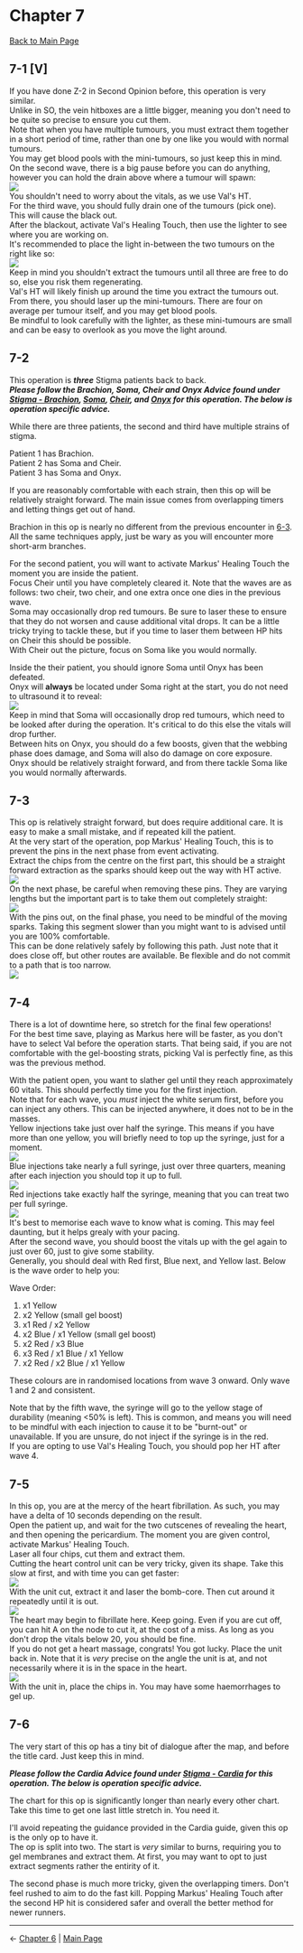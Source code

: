 
# Chapter 7

[Back to Main Page](../index.md)

## 7-1 [V]

If you have done Z-2 in Second Opinion before, this operation is very similar. <br>
Unlike in SO, the vein hitboxes are a little bigger, meaning you don't need to be quite so precise to ensure you cut them. <br>
Note that when you have multiple tumours, you must extract them together in a short period of time, rather than one by one like you would with normal tumours. <br>
You may get blood pools with the mini-tumours, so just keep this in mind. <br>
On the second wave, there is a big pause before you can do anything, however you can hold the drain above where a tumour will spawn: <br>
![](img/7-1_secondWave.png) <br>
You shouldn't need to worry about the vitals, as we use Val's HT. <br>
For the third wave, you should fully drain one of the tumours (pick one). This will cause the black out. <br>
After the blackout, activate Val's Healing Touch, then use the lighter to see where you are working on. <br>
It's recommended to place the light in-between the two tumours on the right like so: <br>
![](img/7-1_finalTumours.png) <br>
Keep in mind you shouldn't extract the tumours until all three are free to do so, else you risk them regenerating. <br>
Val's HT will likely finish up around the time you extract the tumours out. From there, you should laser up the mini-tumours. There are four on average per tumour itself, and you may get blood pools. <br>
Be mindful to look carefully with the lighter, as these mini-tumours are small and can be easy to overlook as you move the light around. <br>

## 7-2

This operation is ***three*** Stigma patients back to back. <br>
***Please follow the Brachion, Soma, Cheir and Onyx Advice found under [Stigma - Brachion](../stigma/brachion.md), [Soma](../stigma/soma.md), [Cheir](../stigma/cheir.md), and [Onyx](../stigma/onyx.md) for this operation. The below is operation specific advice.*** <br>

While there are three patients, the second and third have multiple strains of stigma. <br>

Patient 1 has Brachion. <br>
Patient 2 has Soma and Cheir. <br>
Patient 3 has Soma and Onyx. <br>

If you are reasonably comfortable with each strain, then this op will be relatively straight forward. The main issue comes from overlapping timers and letting things get out of hand. <br>

Brachion in this op is nearly no different from the previous encounter in [6-3](chp6.md#6-3-v). All the same techniques apply, just be wary as you will encounter more short-arm branches. <br>

For the second patient, you will want to activate Markus' Healing Touch the moment you are inside the patient. <br>
Focus Cheir until you have completely cleared it. Note that the waves are as follows: two cheir, two cheir, and one extra once one dies in the previous wave. <br>
Soma may occasionally drop red tumours. Be sure to laser these to ensure that they do not worsen and cause additional vital drops. It can be a little tricky trying to tackle these, but if you time to laser them between HP hits on Cheir this should be possible. <br>
With Cheir out the picture, focus on Soma like you would normally. <br>

Inside the their patient, you should ignore Soma until Onyx has been defeated. <br>
Onyx will **always** be located under Soma right at the start, you do not need to ultrasound it to reveal: <br>
![](img/7-2_onyxLocation.png) <br>
Keep in mind that Soma will occasionally drop red tumours, which need to be looked after during the operation. It's critical to do this else the vitals will drop further. <br>
Between hits on Onyx, you should do a few boosts, given that the webbing phase does damage, and Soma will also do damage on core exposure. <br>
Onyx should be relatively straight forward, and from there tackle Soma like you would normally afterwards. <br>

## 7-3

This op is relatively straight forward, but does require additional care. It is easy to make a small mistake, and if repeated kill the patient. <br>
At the very start of the operation, pop Markus' Healing Touch, this is to prevent the pins in the next phase from event activating. <br>
Extract the chips from the centre on the first part, this should be a straight forward extraction as the sparks should keep out the way with HT active. <br>
![](img/7-3_chipExtract.gif) <br>
On the next phase, be careful when removing these pins. They are varying lengths but the important part is to take them out completely straight: <br>
![](img/7-3_pins.png) <br>
With the pins out, on the final phase, you need to be mindful of the moving sparks. Taking this segment slower than you might want to is advised until you are 100% comfortable. <br>
This can be done relatively safely by following this path. Just note that it does close off, but other routes are available. Be flexible and do not commit to a path that is too narrow. <br>
![](img/7-3_chipPlacement.png) <br>

## 7-4

There is a lot of downtime here, so stretch for the final few operations! <br>
For the best time save, playing as Markus here will be faster, as you don't have to select Val before the operation starts. That being said, if you are not comfortable with the gel-boosting strats, picking Val is perfectly fine, as this was the previous method. <br>

With the patient open, you want to slather gel until they reach approximately 60 vitals. This should perfectly time you for the first injection. <br>
Note that for each wave, you *must* inject the white serum first, before you can inject any others. This can be injected anywhere, it does not to be in the masses. <br>
Yellow injections take just over half the syringe. This means if you have more than one yellow, you will briefly need to top up the syringe, just for a moment. <br>
![](img/7-4_yellowInject.gif) <br>
Blue injections take nearly a full syringe, just over three quarters, meaning after each injection you should top it up to full. <br>
![](img/7-4_blueInject.gif) <br>
Red injections take exactly half the syringe, meaning that you can treat two per full syringe. <br>
![](img/7-4_redInject.gif) <br>
It's best to memorise each wave to know what is coming. This may feel daunting, but it helps grealy with your pacing. <br>
After the second wave, you should boost the vitals up with the gel again to just over 60, just to give some stability. <br>
Generally, you should deal with Red first, Blue next, and Yellow last. Below is the wave order to help you: <br>

Wave Order: <br>
1. x1 Yellow
2. x2 Yellow (small gel boost)
3. x1 Red / x2 Yellow
4. x2 Blue / x1 Yellow (small gel boost)
5. x2 Red / x3 Blue
6. x3 Red / x1 Blue / x1 Yellow
7. x2 Red / x2 Blue / x1 Yellow <br>

These colours are in randomised locations from wave 3 onward. Only wave 1 and 2 and consistent. <br>

Note that by the fifth wave, the syringe will go to the yellow stage of durability (meaning <50% is left). This is common, and means you will need to be mindful with each injection to cause it to be "burnt-out" or unavailable. If you are unsure, do not inject if the syringe is in the red. <br>
If you are opting to use Val's Healing Touch, you should pop her HT after wave 4. <br>

## 7-5

In this op, you are at the mercy of the heart fibrillation. As such, you may have a delta of 10 seconds depending on the result. <br>
Open the patient up, and wait for the two cutscenes of revealing the heart, and then opening the pericardium. The moment you are given control, activate Markus' Healing Touch. <br>
Laser all four chips, cut them and extract them. <br>
Cutting the heart control unit can be very tricky, given its shape. Take this slow at first, and with time you can get faster: <br>
![](img/7-5_unitCut.gif) <br>
With the unit cut, extract it and laser the bomb-core. Then cut around it repeatedly until it is out. <br>
![](img/7-5_bombCut.gif) <br>
The heart may begin to fibrillate here. Keep going. Even if you are cut off, you can hit A on the node to cut it, at the cost of a miss. As long as you don't drop the vitals below 20, you should be fine. <br>
If you do not get a heart massage, congrats! You got lucky. Place the unit back in. Note that it is *very* precise on the angle the unit is at, and not necessarily where it is in the space in the heart. <br>
![](img/7-5_unitPlacement.png) <br>
With the unit in, place the chips in. You may have some haemorrhages to gel up. <br>

## 7-6

The very start of this op has a tiny bit of dialogue after the map, and before the title card. Just keep this in mind. <br>

***Please follow the Cardia Advice found under [Stigma - Cardia](../stigma/cardia.md) for this operation. The below is operation specific advice.*** <br>

The chart for this op is significantly longer than nearly every other chart. Take this time to get one last little stretch in. You need it. <br>

I'll avoid repeating the guidance provided in the Cardia guide, given this op is the only op to have it. <br>
The op is split into two. The start is *very* similar to burns, requiring you to gel membranes and extract them. At first, you may want to opt to just extract segments rather the entirity of it. <br>

The second phase is much more tricky, given the overlapping timers. Don't feel rushed to aim to do the fast kill. Popping Markus' Healing Touch after the second HP hit is considered safer and overall the better method for newer runners. <br>

---

← [Chapter 6](chp6.md) | [Main Page](../index.md)